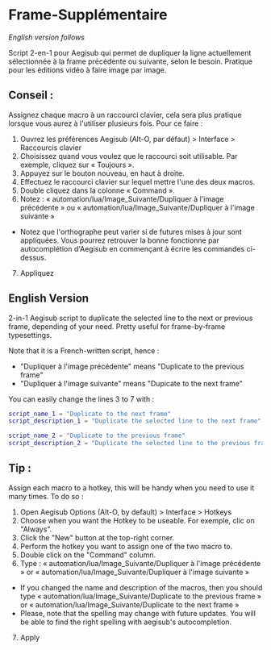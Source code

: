 # Frame-Supplémentaire
*English version follows*

 Script 2-en-1 pour Aegisub qui permet de dupliquer la ligne actuellement sélectionnée à la frame précédente ou suivante, selon le besoin. Pratique pour les éditions vidéo à faire image par image.
 
## Conseil : 
Assignez chaque macro à un raccourci clavier, cela sera plus pratique lorsque vous aurez à l'utiliser plusieurs fois.
Pour ce faire :
1. Ouvrez les préférences Aegisub (Alt-O, par défaut) > Interface > Raccourcis clavier
2. Choisissez quand vous voulez que le raccourci soit utilisable. Par exemple, cliquez sur « Toujours ».
3. Appuyez sur le bouton nouveau, en haut à droite.
4. Effectuez le raccourci clavier sur lequel mettre l'une des deux macros.
5. Double cliquez dans la colonne « Command ».
6. Notez : « automation/lua/Image_Suivante/Dupliquer à l'image précédente » ou « automation/lua/Image_Suivante/Dupliquer à l'image suivante »
  - Notez que l'orthographe peut varier si de futures mises à jour sont appliquées. Vous pourrez retrouver la bonne fonctionne par autocomplétion d'Aegisub en commençant à écrire les commandes ci-dessus.
7. Appliquez

## English Version

2-in-1 Aegisub script to duplicate the selected line to the next or previous frame, depending of your need. Pretty useful for frame-by-frame typesettings.

Note that it is a French-written script, hence :
- "Dupliquer à l'image précédente" means "Duplicate to the previous frame"
- "Dupliquer à l'image suivante" means "Dupicate to the next frame"

You can easily change the lines 3 to 7 with :
```lua
script_name_1 = "Duplicate to the next frame"
script_description_1 = "Duplicate the selected line to the next frame"

script_name_2 = "Duplicate to the previous frame"
script_description_2 = "Duplicate the selected line to the previous frame"
```

## Tip :
Assign each macro to a hotkey, this will be handy when you need to use it many times.
To do so :
1. Open Aegisub Options (Alt-O, by default) > Interface > Hotkeys
2. Choose when you want the Hotkey to be useable. For exemple, clic on "Always".
3. Click the "New" button at the top-right corner.
4. Perform the hotkey you want to assign one of the two macro to.
5. Double click on the "Command" column.
6. Type : « automation/lua/Image_Suivante/Dupliquer à l'image précédente » or « automation/lua/Image_Suivante/Dupliquer à l'image suivante »
  - If you changed the name and description of the macros, then you should type « automation/lua/Image_Suivante/Duplicate to the previous frame » or « automation/lua/Image_Suivante/Duplicate to the next frame »
  - Please, note that the spelling may change with future updates. You will be able to find the right spelling with aegisub's autocompletion.
7. Apply
